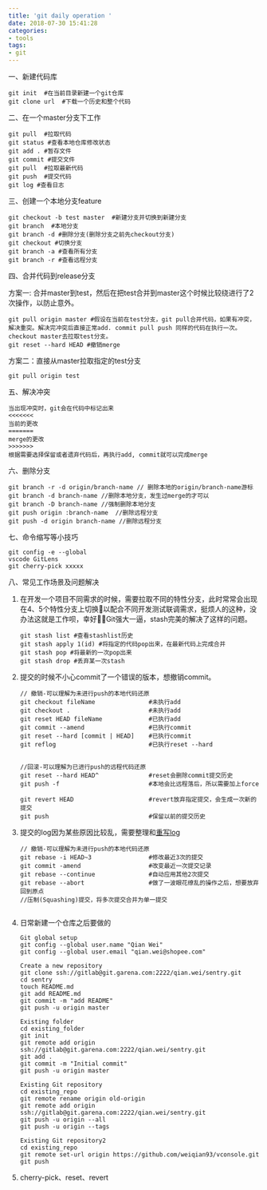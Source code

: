 ```yaml
---
title: 'git daily operation '
date: 2018-07-30 15:41:28
categories: 
- tools
tags:
- git
---
```


一、新建代码库
``` 
git init  #在当前目录新建一个git仓库
git clone url  #下载一个历史和整个代码
```
二、在一个master分支下工作
```
git pull  #拉取代码
git status #查看本地仓库修改状态
git add . #暂存文件
git commit #提交文件
git pull  #拉取最新代码
git push  #提交代码
git log #查看日志
```
三、创建一个本地分支feature
```
git checkout -b test master  #新建分支并切换到新建分支
git branch  #本地分支
git branch -d #删除分支(删除分支之前先checkout分支)
git checkout #切换分支
git branch -a #查看所有分支
git branch -r #查看远程分支
```
四、合并代码到release分支

方案一: 合并master到test，然后在把test合并到master这个时候比较绕进行了2次操作，以防止意外。
```
git pull origin master #假设在当前在test分支，git pull合并代码，如果有冲突，解决重突。解决完冲突后直接正常add. commit pull push 同样的代码在执行一次。checkout master去拉取test分支。
git reset --hard HEAD #撤销merge 
```
方案二：直接从master拉取指定的test分支

```
git pull origin test 
```


五、解决冲突

```
当出现冲突时，git会在代码中标记出来
<<<<<<<
当前的更改
=======
merge的更改
>>>>>>>
根据需要选择保留或者遗弃代码后，再执行add, commit就可以完成merge
```

六、删除分支

```
git branch -r -d origin/branch-name // 删除本地的origin/branch-name游标
git branch -d branch-name //删除本地分支，发生过merge的才可以
git branch -D branch-name //强制删除本地分支
git push origin :branch-name  //删除远程分支
git push -d origin branch-name //删除远程分支
```
七、命令缩写等小技巧
```
git config -e --global
vscode GitLens
git cherry-pick xxxxx
```
八、常见工作场景及问题解决

1. 在开发一个项目不同需求的时候，需要拉取不同的特性分支，此时常常会出现在4、5个特性分支上切换以配合不同开发测试联调需求，挺烦人的这种，没办法这就是工作呗，幸好Git强大一逼，stash完美的解决了这样的问题。
    ```
    git stash list #查看stashlist历史
    git stash apply 1(id) #将指定的代码pop出来，在最新代码上完成合并
    git stash pop #将最新的一次pop出来
    git stash drop #丢弃某一次stash
    ```
2. 提交的时候不小心commit了一个错误的版本，想撤销commit。

    ```
    // 撤销-可以理解为未进行push的本地代码还原
    git checkout fileName               #未执行add		
    git checkout .                      #未执行add	
    git reset HEAD fileName             #已执行add
    git commit --amend                  #已执行commit
    git reset --hard [commit | HEAD]    #已执行commit
    git reflog                          #已执行reset --hard
        
    ```
    ```
    //回滚-可以理解为已进行push的远程代码还原
    git reset --hard HEAD^          	#reset会删除commit提交历史
    git push -f			                #本地会比远程落后，所以需要加上force

    git revert HEAD		                #revert放弃指定提交，会生成一次新的提交
    git push			                #保留以前的提交历史

    ```
3. 提交的log因为某些原因比较乱，需要整理和[重写log](https://git-reference.readthedocs.io/zh_CN/latest/Git-Tools/Rewriting-History/)
    ```
    // 撤销-可以理解为未进行push的本地代码还原
    git rebase -i HEAD~3                #修改最近3次的提交		
    git commit -amend                   #改变最近一次提交记录	
    git rebase --continue               #自动应用其他2次提交
    git rebase --abort                  #做了一波眼花缭乱的操作之后，想要放弃回到原点
    //压制(Squashing)提交，将多次提交合并为单一提交
        
    ```
4. 日常新建一个仓库之后要做的
    ```
    Git global setup
    git config --global user.name "Qian Wei"
    git config --global user.email "qian.wei@shopee.com"

    Create a new repository
    git clone ssh://gitlab@git.garena.com:2222/qian.wei/sentry.git
    cd sentry
    touch README.md
    git add README.md
    git commit -m "add README"
    git push -u origin master

    Existing folder
    cd existing_folder
    git init
    git remote add origin ssh://gitlab@git.garena.com:2222/qian.wei/sentry.git
    git add .
    git commit -m "Initial commit"
    git push -u origin master

    Existing Git repository
    cd existing_repo
    git remote rename origin old-origin
    git remote add origin ssh://gitlab@git.garena.com:2222/qian.wei/sentry.git
    git push -u origin --all
    git push -u origin --tags

    Existing Git repository2
    cd existing_repo
    git remote set-url origin https://github.com/weiqian93/vconsole.git
    git push
    ```
5. cherry-pick、reset、revert